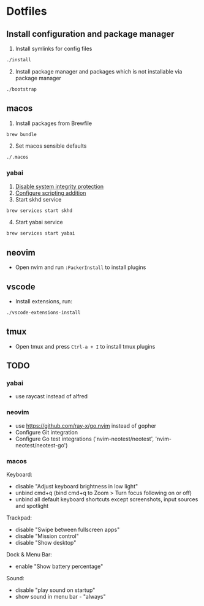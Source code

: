 # Dotfiles

## Install configuration and package manager
1. Install symlinks for config files
```sh
./install
```

2. Install package manager and packages which is not installable via package manager
```sh
./bootstrap
```

## macos
1. Install packages from Brewfile
```sh
brew bundle
```

2. Set macos sensible defaults
```sh
./.macos
```

### yabai
1. [Disable system integrity protection](https://github.com/koekeishiya/yabai/wiki/Disabling-System-Integrity-Protection)
2. [Configure scripting addition](https://github.com/koekeishiya/yabai/wiki/Installing-yabai-(from-HEAD)#configure-scripting-addition)
3. Start skhd service
```sh
brew services start skhd
```
4. Start yabai service
```sh
brew services start yabai
```

## neovim
- Open nvim and run `:PackerInstall` to install plugins

## vscode
- Install extensions, run:
```sh
./vscode-extensions-install
```

## tmux
- Open tmux and press `Ctrl-a + I` to install tmux plugins

## TODO

### yabai
- use raycast instead of alfred

### neovim
- use https://github.com/ray-x/go.nvim instead of gopher
- Configure Git integration
- Configure Go test integrations ('nvim-neotest/neotest', 'nvim-neotest/neotest-go')

### macos
Keyboard:
- disable "Adjust keyboard brightness in low light"
- unbind cmd+q (bind cmd+q to Zoom > Turn focus following on or off)
- unbind all default keyboard shortcuts except screenshots, input sources and spotlight

Trackpad:
- disable "Swipe between fullscreen apps"
- disable "Mission control"
- disable "Show desktop"

Dock & Menu Bar:
- enable "Show battery percentage"

Sound:
- disable "play sound on startup"
- show sound in menu bar - "always"
